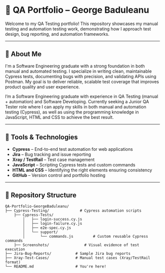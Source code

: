 # 🧪 QA Portfolio – George Baduleanu

Welcome to my QA Testing portfolio!
This repository showcases my manual testing and automation testing work, demonstrating how I approach test design, bug reporting, and automation frameworks.

---

## 📌 About Me

I'm a Software Engineering graduate with a strong foundation in both manual and automated testing. I specialize in writing clean, maintainable Cypress tests, documenting bugs with precision, and validating APIs using Postman. My goal is to deliver reliable, scalable test coverage that improves product quality and user experience.

I’m a Software Engineering graduate with experience in QA Testing (manual + automation) and Software Developing. Currently seeking a Junior QA Tester role where I can apply my skills in both manual and automation testing (Cypress), as well as using the programming knowledge in JavaScript, HTML and CSS to achieve the best result.

---

## 🧰 Tools & Technologies

- **Cypress** – End-to-end test automation for web applications    
- **Jira** – Bug tracking and issue reporting  
- **Xray / TestRail** – Test case management  
- **JavaScript** – Scripting Cypress tests and custom commands
- **HTML and CSS** – Identifying the right elements ensuring consistency
- **GitHub** – Version control and portfolio hosting  

---

## 📂 Repository Structure

```plaintext
QA-Portfolio-GeorgeBaduleanu/
├── Cypress-Testing/              # Cypress automation scripts
    ├── Cypress-Tests/
        │   ├── login-success.cy.js
        │   ├── login-failure.cy.js
        │   ├── e2e-spec.cy.js
        │   └── support/
        │       └── commands.js         # Custom reusable Cypress commands
    ├── Screenshots/                # Visual evidence of test execution
├── Jira-Bug-Reports/           # Sample Jira bug reports
├── Xray-Test-Cases/            # Manual test cases (Xray/TestRail format)
└── README.md                   # You're here!

